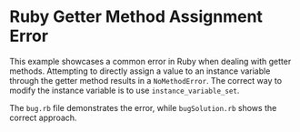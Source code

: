 # Ruby Getter Method Assignment Error

This example showcases a common error in Ruby when dealing with getter methods.  Attempting to directly assign a value to an instance variable through the getter method results in a `NoMethodError`. The correct way to modify the instance variable is to use `instance_variable_set`. 

The `bug.rb` file demonstrates the error, while `bugSolution.rb` shows the correct approach.